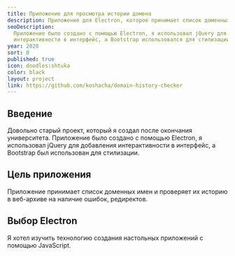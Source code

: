 ```yaml
---
title: Приложение для просмотра истории домена
description: Приложение для Electron, которое принимает список доменных имен и проверяет их историю в веб-архиве на наличие ошибок, редиректов и т.д.
seoDescription:
  Приложение было создано с помощью Electron, я использовал jQuery для добавления
  интерактивности в интерфейс, а Bootstrap использовался для стилизации.
year: 2020
sort: 0
published: true
icon: doodles:shtuka
color: black
layout: project
link: https://github.com/koshacha/domain-history-checker
---
```


## Введение

Довольно старый проект, который я создал после окончания университета. Приложение было создано с помощью Electron, я использовал jQuery для добавления интерактивности в интерфейс, а Bootstrap был использован для стилизации.

## **Цель приложения**

Приложение принимает список доменных имен и проверяет их историю в веб-архиве на наличие ошибок, редиректов.

## **Выбор Electron**

Я хотел изучить технологию создания настольных приложений с помощью JavaScript.
